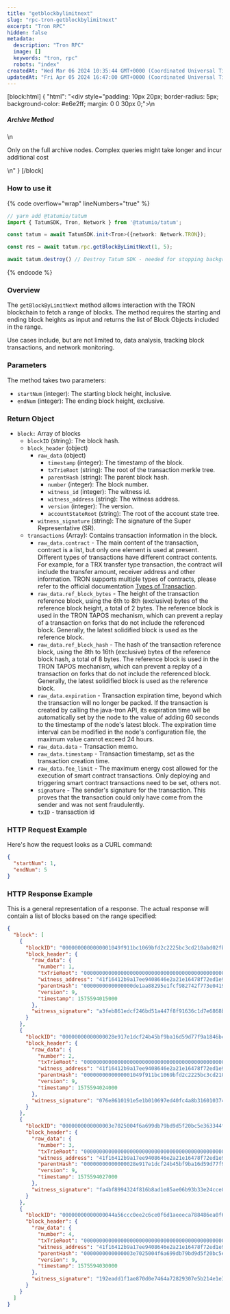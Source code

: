 ```yaml
---
title: "getblockbylimitnext"
slug: "rpc-tron-getblockbylimitnext"
excerpt: "Tron RPC"
hidden: false
metadata: 
  description: "Tron RPC"
  image: []
  keywords: "tron, rpc"
  robots: "index"
createdAt: "Wed Mar 06 2024 10:35:44 GMT+0000 (Coordinated Universal Time)"
updatedAt: "Fri Apr 05 2024 16:47:00 GMT+0000 (Coordinated Universal Time)"
---
```

[block:html]
{
  "html": "<div style=\"padding: 10px 20px; border-radius: 5px; background-color: #e6e2ff; margin: 0 0 30px 0;\">\n  <h5>Archive Method</h5>\n  <p>Only on the full archive nodes. Complex queries might take longer and incur additional cost</p>\n</div>"
}
[/block]


### How to use it

{% code overflow="wrap" lineNumbers="true" %}

```typescript
// yarn add @tatumio/tatum
import { TatumSDK, Tron, Network } from '@tatumio/tatum';

const tatum = await TatumSDK.init<Tron>({network: Network.TRON});

const res = await tatum.rpc.getBlockByLimitNext(1, 5);

await tatum.destroy() // Destroy Tatum SDK - needed for stopping background jobs
```

{% endcode %}

### Overview

The `getBlockByLimitNext` method allows interaction with the TRON blockchain to fetch a range of blocks. The method requires the starting and ending block heights as input and returns the list of Block Objects included in the range.

Use cases include, but are not limited to, data analysis, tracking block transactions, and network monitoring.

### Parameters

The method takes two parameters:

- `startNum` (integer): The starting block height, inclusive.
- `endNum` (integer): The ending block height, exclusive.

### Return Object

- `block:` Array of blocks
  - `blockID` (string): The block hash.
  - `block_header` (object)
    - `raw_data` (object)
      - `timestamp` (integer): The timestamp of the block.
      - `txTrieRoot` (string): The root of the transaction merkle tree.
      - `parentHash` (string): The parent block hash.
      - `number` (integer): The block number.
      - `witness_id` (integer): The witness id.
      - `witness_address` (string): The witness address.
      - `version` (integer): The version.
      - `accountStateRoot` (string): The root of the account state tree.
    - `witness_signature` (string): The signature of the Super Representative (SR).
  - `transactions` (Array): Contains transaction information in the block.
    - `raw_data.contract` - The main content of the transaction, contract is a list, but only one element is used at present. Different types of transactions have different contract contents. For example, for a TRX transfer type transaction, the contract will include the transfer amount, receiver address and other information. TRON supports multiple types of contracts, please refer to the official documentation [Types of Transaction](https://developers.tron.network/docs/tron-protocol-transaction#types-of-transaction).
    - `raw_data.ref_block_bytes` - The height of the transaction reference block, using the 6th to 8th (exclusive) bytes of the reference block height, a total of 2 bytes. The reference block is used in the TRON TAPOS mechanism, which can prevent a replay of a transaction on forks that do not include the referenced block. Generally, the latest solidified block is used as the reference block.
    - `raw_data.ref_block_hash` - The hash of the transaction reference block, using the 8th to 16th (exclusive) bytes of the reference block hash, a total of 8 bytes. The reference block is used in the TRON TAPOS mechanism, which can prevent a replay of a transaction on forks that do not include the referenced block. Generally, the latest solidified block is used as the reference block.
    - `raw_data.expiration` - Transaction expiration time, beyond which the transaction will no longer be packed. If the transaction is created by calling the java-tron API, its expiration time will be automatically set by the node to the value of adding 60 seconds to the timestamp of the node's latest block. The expiration time interval can be modified in the node's configuration file, the maximum value cannot exceed 24 hours.
    - `raw_data.data` - Transaction memo.
    - `raw_data.timestamp` - Transaction timestamp, set as the transaction creation time.
    - `raw_data.fee_limit` - The maximum energy cost allowed for the execution of smart contract transactions. Only deploying and triggering smart contract transactions need to be set, others not.
    - `signature` - The sender's signature for the transaction. This proves that the transaction could only have come from the sender and was not sent fraudulently.
    - `txID` - transaction id

### HTTP Request Example

Here's how the request looks as a CURL command:

```json
{
  "startNum": 1,
  "endNum": 5
}
```

### HTTP Response Example

This is a general representation of a response. The actual response will contain a list of blocks based on the range specified:

```json
{
  "block": [
    {
      "blockID": "0000000000000001049f911bc1069bfd2c2225bc3cd210abd02fb219751813f0",
      "block_header": {
        "raw_data": {
          "number": 1,
          "txTrieRoot": "0000000000000000000000000000000000000000000000000000000000000000",
          "witness_address": "41f16412b9a17ee9408646e2a21e16478f72ed1e95",
          "parentHash": "0000000000000000de1aa88295e1fcf982742f773e0419c5a9c134c994a9059e",
          "version": 9,
          "timestamp": 1575594015000
        },
        "witness_signature": "a3feb861edcf246bd51a447f8f91636c1d7e6868b346eb2773e24859aacceaed4aa032664c2433bce5dc58e6febe87d3a7e70841684536964670fcad05fe111601"
      }
    },
    {
      "blockID": "00000000000000028e917e1dcf24b45bf9ba16d59d77f9a1846bc4861e7045e4",
      "block_header": {
        "raw_data": {
          "number": 2,
          "txTrieRoot": "0000000000000000000000000000000000000000000000000000000000000000",
          "witness_address": "41f16412b9a17ee9408646e2a21e16478f72ed1e95",
          "parentHash": "0000000000000001049f911bc1069bfd2c2225bc3cd210abd02fb219751813f0",
          "version": 9,
          "timestamp": 1575594024000
        },
        "witness_signature": "076e8610191e5e1b010697ed40fc4a8b316010374e27add85ca117160582223559e14195c7f475020b66f6136807a96c8aaea4b8a8061a9ab50d1d19234034eb00"
      }
    },
    {
      "blockID": "0000000000000003e7025004f6a699db79bd9d5f20bc5e363344f8b01f959394",
      "block_header": {
        "raw_data": {
          "number": 3,
          "txTrieRoot": "0000000000000000000000000000000000000000000000000000000000000000",
          "witness_address": "41f16412b9a17ee9408646e2a21e16478f72ed1e95",
          "parentHash": "00000000000000028e917e1dcf24b45bf9ba16d59d77f9a1846bc4861e7045e4",
          "version": 9,
          "timestamp": 1575594027000
        },
        "witness_signature": "fa4bf8994324f816b8ad1e85ae06b93b33e24cce84255c5656415573641b01410f5e2152d328c32525b8a03ca06dc6100e26fddb2c4836e3e4357134399372a901"
      }
    },
    {
      "blockID": "00000000000000044a56ccc0ee2c6ce0f6d1aeeeca788486ea0f6ad52853749c",
      "block_header": {
        "raw_data": {
          "number": 4,
          "txTrieRoot": "0000000000000000000000000000000000000000000000000000000000000000",
          "witness_address": "41f16412b9a17ee9408646e2a21e16478f72ed1e95",
          "parentHash": "0000000000000003e7025004f6a699db79bd9d5f20bc5e363344f8b01f959394",
          "version": 9,
          "timestamp": 1575594030000
        },
        "witness_signature": "192eadd1f1ae870d0e7464a72829307e5b214e1e3be16e03f223d264acf9c2f715b4b647e836c62cb88a428752b225aa8f3c6d9c85696c8f06635091b1c1982600"
      }
    }
  ]
}
```
